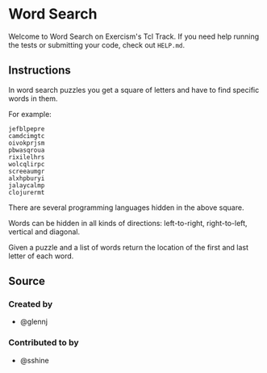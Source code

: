 # Word Search

Welcome to Word Search on Exercism's Tcl Track.
If you need help running the tests or submitting your code, check out `HELP.md`.

## Instructions

In word search puzzles you get a square of letters and have to find specific words in them.

For example:

```text
jefblpepre
camdcimgtc
oivokprjsm
pbwasqroua
rixilelhrs
wolcqlirpc
screeaumgr
alxhpburyi
jalaycalmp
clojurermt
```

There are several programming languages hidden in the above square.

Words can be hidden in all kinds of directions: left-to-right, right-to-left, vertical and diagonal.

Given a puzzle and a list of words return the location of the first and last letter of each word.

## Source

### Created by

- @glennj

### Contributed to by

- @sshine